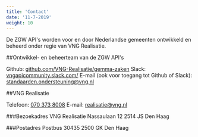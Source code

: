 ```yaml
---
title: 'Contact'
date: '11-7-2019'
weight: 10
---
```


De ZGW API's worden voor en door Nederlandse gemeenten ontwikkeld en beheerd onder regie van VNG Realisatie.

##Ontwikkel- en beheerteam van de ZGW API's

Github: [github.com/VNG-Realisatie/gemma-zaken](https://github.com/VNG-Realisatie/gemma-zaken)
Slack: [vngapicommunity.slack.com/](https://vngapicommunity.slack.com/)
E-mail (ook voor toegang tot Github of Slack): [standaarden.ondersteuning@vng.nl](mailto:standaarden.ondersteuning@vng.nl)

##VNG Realisatie

Telefoon: [070 373 8008](tel:0031703738008)
E-mail: [realisatie@vng.nl](mailto:realisatie@vng.nl)

###Bezoekadres
VNG Realisatie
Nassaulaan 12
2514 JS Den Haag

###Postadres
Postbus 30435
2500 GK Den Haag